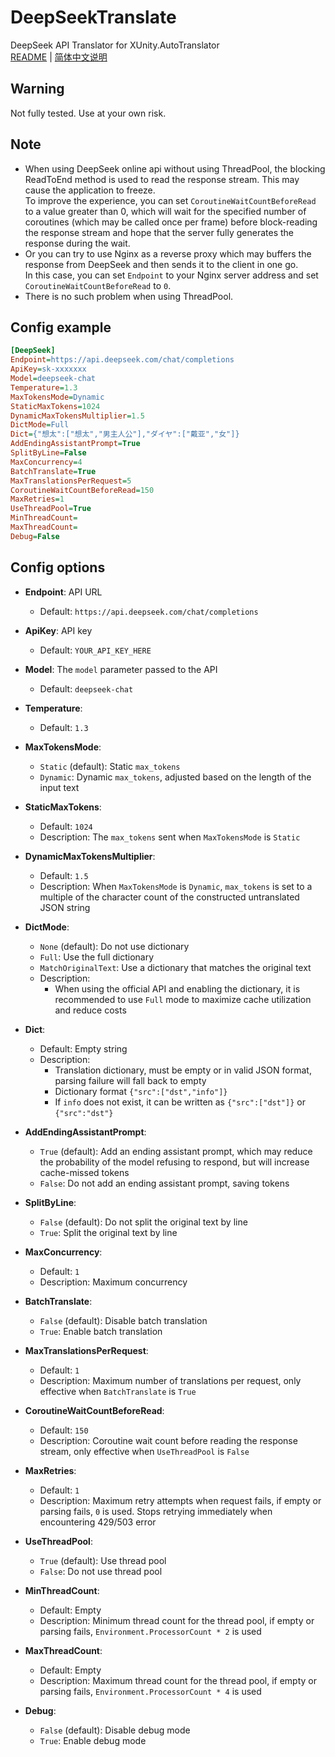# DeepSeekTranslate

DeepSeek API Translator for XUnity.AutoTranslator  
[README](README.md) | [简体中文说明](README_zh_CN.md)  

## Warning

Not fully tested. Use at your own risk.

## Note

- When using DeepSeek online api without using ThreadPool, the blocking ReadToEnd method is used to read the response stream. This may cause the application to freeze.  
To improve the experience, you can set `CoroutineWaitCountBeforeRead` to a value greater than 0, which will wait for the specified number of coroutines (which may be called once per frame) before block-reading the response stream and hope that the server fully generates the response during the wait.
- Or you can try to use Nginx as a reverse proxy which may buffers the response from DeepSeek and then sends it to the client in one go.  
In this case, you can set `Endpoint` to your Nginx server address and set `CoroutineWaitCountBeforeRead` to `0`.
- There is no such problem when using ThreadPool.

## Config example

```ini
[DeepSeek]
Endpoint=https://api.deepseek.com/chat/completions
ApiKey=sk-xxxxxxx
Model=deepseek-chat
Temperature=1.3
MaxTokensMode=Dynamic
StaticMaxTokens=1024
DynamicMaxTokensMultiplier=1.5
DictMode=Full
Dict={"想太":["想太","男主人公"],"ダイヤ":["戴亚","女"]}
AddEndingAssistantPrompt=True
SplitByLine=False
MaxConcurrency=4
BatchTranslate=True
MaxTranslationsPerRequest=5
CoroutineWaitCountBeforeRead=150
MaxRetries=1
UseThreadPool=True
MinThreadCount=
MaxThreadCount=
Debug=False
```

## Config options

- **Endpoint**: API URL
  - Default: `https://api.deepseek.com/chat/completions`

- **ApiKey**: API key
  - Default: `YOUR_API_KEY_HERE`

- **Model**: The `model` parameter passed to the API
  - Default: `deepseek-chat`

- **Temperature**:
  - Default: `1.3`

- **MaxTokensMode**:
  - `Static` (default): Static `max_tokens`
  - `Dynamic`: Dynamic `max_tokens`, adjusted based on the length of the input text

- **StaticMaxTokens**:
  - Default: `1024`
  - Description: The `max_tokens` sent when `MaxTokensMode` is `Static`

- **DynamicMaxTokensMultiplier**:
  - Default: `1.5`
  - Description: When `MaxTokensMode` is `Dynamic`, `max_tokens` is set to a multiple of the character count of the constructed untranslated JSON string

- **DictMode**:
  - `None` (default): Do not use dictionary
  - `Full`: Use the full dictionary
  - `MatchOriginalText`: Use a dictionary that matches the original text
  - Description:
    - When using the official API and enabling the dictionary, it is recommended to use `Full` mode to maximize cache utilization and reduce costs

- **Dict**:
  - Default: Empty string
  - Description:
    - Translation dictionary, must be empty or in valid JSON format, parsing failure will fall back to empty
    - Dictionary format `{"src":["dst","info"]}`
    - If `info` does not exist, it can be written as `{"src":["dst"]}` or `{"src":"dst"}`

- **AddEndingAssistantPrompt**:
  - `True` (default): Add an ending assistant prompt, which may reduce the probability of the model refusing to respond, but will increase cache-missed tokens
  - `False`: Do not add an ending assistant prompt, saving tokens

- **SplitByLine**:
  - `False` (default): Do not split the original text by line
  - `True`: Split the original text by line

- **MaxConcurrency**:
  - Default: `1`
  - Description: Maximum concurrency

- **BatchTranslate**:
  - `False` (default): Disable batch translation
  - `True`: Enable batch translation

- **MaxTranslationsPerRequest**:
  - Default: `1`
  - Description: Maximum number of translations per request, only effective when `BatchTranslate` is `True`

- **CoroutineWaitCountBeforeRead**:
  - Default: `150`
  - Description: Coroutine wait count before reading the response stream, only effective when `UseThreadPool` is `False`

- **MaxRetries**:
  - Default: `1`
  - Description: Maximum retry attempts when request fails, if empty or parsing fails, `0` is used. Stops retrying immediately when encountering 429/503 error

- **UseThreadPool**:
  - `True` (default): Use thread pool
  - `False`: Do not use thread pool

- **MinThreadCount**:
  - Default: Empty
  - Description: Minimum thread count for the thread pool, if empty or parsing fails, `Environment.ProcessorCount * 2` is used

- **MaxThreadCount**:
  - Default: Empty
  - Description: Maximum thread count for the thread pool, if empty or parsing fails, `Environment.ProcessorCount * 4` is used

- **Debug**:
  - `False` (default): Disable debug mode
  - `True`: Enable debug mode
